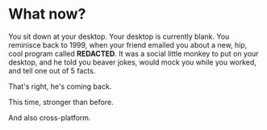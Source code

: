 # What now?
You sit down at your desktop. Your desktop is currently blank.
You reminisce back to 1999, when your friend emailed you about a new, hip, cool program called **REDACTED**. It was a social little monkey to put on your desktop, and he told you beaver jokes, would mock you while you worked, and tell one out of 5 facts.

That's right, he's coming back.

This time, stronger than before.

And also cross-platform.
